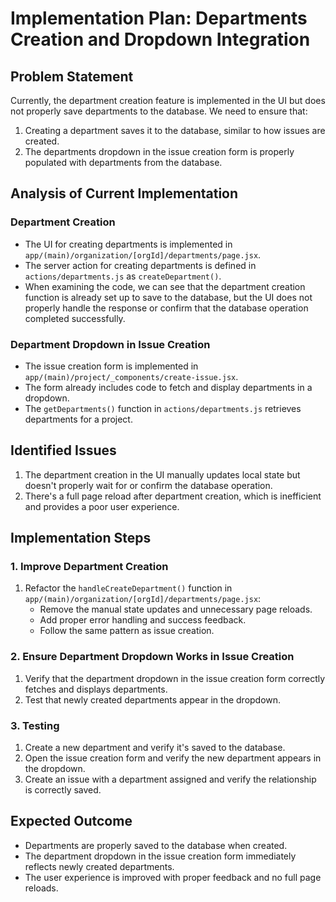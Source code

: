 # Implementation Plan: Departments Creation and Dropdown Integration

## Problem Statement
Currently, the department creation feature is implemented in the UI but does not properly save departments to the database. We need to ensure that:
1. Creating a department saves it to the database, similar to how issues are created.
2. The departments dropdown in the issue creation form is properly populated with departments from the database.

## Analysis of Current Implementation

### Department Creation
- The UI for creating departments is implemented in `app/(main)/organization/[orgId]/departments/page.jsx`.
- The server action for creating departments is defined in `actions/departments.js` as `createDepartment()`.
- When examining the code, we can see that the department creation function is already set up to save to the database, but the UI does not properly handle the response or confirm that the database operation completed successfully.

### Department Dropdown in Issue Creation
- The issue creation form is implemented in `app/(main)/project/_components/create-issue.jsx`.
- The form already includes code to fetch and display departments in a dropdown.
- The `getDepartments()` function in `actions/departments.js` retrieves departments for a project.

## Identified Issues
1. The department creation in the UI manually updates local state but doesn't properly wait for or confirm the database operation.
2. There's a full page reload after department creation, which is inefficient and provides a poor user experience.

## Implementation Steps

### 1. Improve Department Creation
1. Refactor the `handleCreateDepartment()` function in `app/(main)/organization/[orgId]/departments/page.jsx`:
   - Remove the manual state updates and unnecessary page reloads.
   - Add proper error handling and success feedback.
   - Follow the same pattern as issue creation.

### 2. Ensure Department Dropdown Works in Issue Creation
1. Verify that the department dropdown in the issue creation form correctly fetches and displays departments.
2. Test that newly created departments appear in the dropdown.

### 3. Testing
1. Create a new department and verify it's saved to the database.
2. Open the issue creation form and verify the new department appears in the dropdown.
3. Create an issue with a department assigned and verify the relationship is correctly saved.

## Expected Outcome
- Departments are properly saved to the database when created.
- The department dropdown in the issue creation form immediately reflects newly created departments.
- The user experience is improved with proper feedback and no full page reloads.